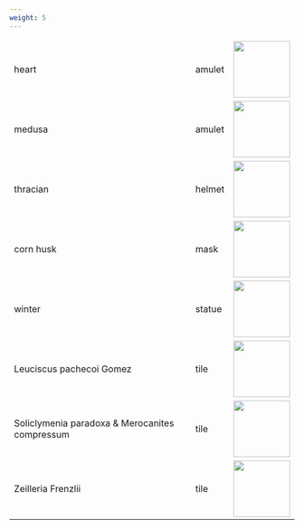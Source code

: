 ```yaml
---
weight: 5
---
```

<style>
	th {
		display: none;
	}
</style>

\-                                             | \-     | \-
:-                                             | :-     | :-:
heart                                          | amulet | <img src="../slice/amulet_heart.png" width="100">
medusa                                         | amulet | <img src="../slice/amulet_medusa.png" width="100">
thracian                                       | helmet | <img src="../slice/helmet_thracian.png" width="100">
corn husk                                      | mask   | <img src="../slice/mask_corn husk.png" width="100">
winter                                         | statue | <img src="../slice/statue_winter.png" width="100">
Leuciscus pachecoi Gomez                       | tile   | <img src="../slice/tile_Leuciscus pachecoi Gomez.png" width="100">
Soliclymenia paradoxa & Merocanites compressum | tile   | <img src="../slice/tile_Soliclymenia paradoxa & Merocanites compressum.png" width="100">
Zeilleria Frenzlii                             | tile   | <img src="../slice/tile_Zeilleria Frenzlii.png" width="100">